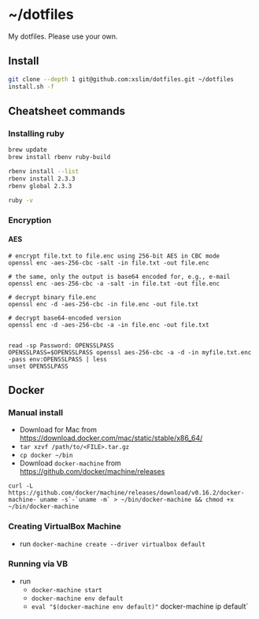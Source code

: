 # ~/dotfiles

My dotfiles. Please use your own.

## Install

```sh
git clone --depth 1 git@github.com:xslim/dotfiles.git ~/dotfiles
install.sh -f
```

## Cheatsheet commands

### Installing ruby

```sh
brew update
brew install rbenv ruby-build

rbenv install --list
rbenv install 2.3.3
rbenv global 2.3.3

ruby -v
```

### Encryption

#### AES

```
# encrypt file.txt to file.enc using 256-bit AES in CBC mode
openssl enc -aes-256-cbc -salt -in file.txt -out file.enc

# the same, only the output is base64 encoded for, e.g., e-mail
openssl enc -aes-256-cbc -a -salt -in file.txt -out file.enc

# decrypt binary file.enc
openssl enc -d -aes-256-cbc -in file.enc -out file.txt

# decrypt base64-encoded version
openssl enc -d -aes-256-cbc -a -in file.enc -out file.txt


read -sp Password: OPENSSLPASS
OPENSSLPASS=$OPENSSLPASS openssl aes-256-cbc -a -d -in myfile.txt.enc -pass env:OPENSSLPASS | less
unset OPENSSLPASS
```


## Docker

### Manual install
- Download for Mac from https://download.docker.com/mac/static/stable/x86_64/
- `tar xzvf /path/to/<FILE>.tar.gz`
- `cp docker ~/bin`
- Download `docker-machine` from https://github.com/docker/machine/releases
```
curl -L https://github.com/docker/machine/releases/download/v0.16.2/docker-machine-`uname -s`-`uname -m` > ~/bin/docker-machine && chmod +x ~/bin/docker-machine
```

### Creating VirtualBox Machine
- run `docker-machine create --driver virtualbox default`

### Running via VB
- run 
  - `docker-machine start`
  - `docker-machine env default`
  - `eval "$(docker-machine env default)"`
  docker-machine ip default`
  
